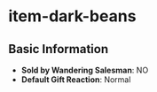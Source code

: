 # item-dark-beans

## Basic Information

- **Sold by Wandering Salesman**: NO
- **Default Gift Reaction**: Normal